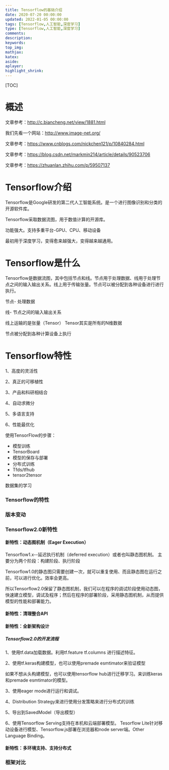 ```yaml
---
title: Tensorflow的基础介绍
date: 2020-07-20 00:00:00
updated: 2022-01-05 00:00:00
tags: [Tensorflow,人工智能,深度学习]
type: [Tensorflow,人工智能,深度学习]
comments: 
description:
keywords: 
top_img:
mathjax:
katex:
aside:
aplayer:
highlight_shrink:
---
```


[TOC]

# 概述

文章参考：http://c.biancheng.net/view/1881.html

我们先看一个网站：http://www.image-net.org/

文章参考：https://www.cnblogs.com/nickchen121/p/10840284.html

文章参考：https://blog.csdn.net/markmin214/article/details/90523706

文章参考：https://zhuanlan.zhihu.com/p/59507137

# Tensorflow介绍

Tensorflow是Google研发的第二代人工智能系统。是一个进行图像识别和分类的开源软件库。

Tensorflow采取数据流图，用于数值计算的开源库。

功能强大。支持多重平台-GPU、CPU、移动设备

最初用于深度学习，变得愈来越强大，变得越来越通用。

# Tensorflow是什么

Tensorflow是数据流图，其中包括节点和线。节点用于处理数据、线用于处理节点之间的输入输出关系。线上用于传输张量。节点可以被分配到各种设备进行进行执行。

节点- 处理数据

线- 节点之间的输入输出关系

线上运输的是张量（Tensor） Tensor其实是所有的N维数据

节点被分配到各种计算设备上执行

# Tensorflow特性

1、高度的灵活性

2、真正的可移植性

3、产品和科研相结合

4、自动求微分

5、多语言支持

6、性能最优化




使用TensorFlow的步骤：

- 模型训练
- TensorBoard
- 模型的保存与部署
- 分布式训练
- Tfds/tfhub
- tensor2tensor


数据集的学习


### Tensorflow的特性

### 版本变动






### Tensorflow2.0新特性

#### 新特性：动态图机制（Eager Execution）

Tensorflow1.x--延迟执行机制（deferred execution）或者也叫静态图机制。 主要分为两个阶段：构建阶段、执行阶段



Tensorflow1.0的静态图只需要创建一次，就可以重复使用、而且静态图在运行之前，可以进行优化。效率会更高。

所以Tensorflow2.0保留了静态图机制，我们可以在程序的调试阶段使用动态图，快速建立模型，调试及程序；然后在程序的部署阶段，采用静态图机制，从而提供模型的性能和部署能力。

#### 新特性：清理整合API



#### 新特性：全新架构设计





##### Tensorflow2.0的开发流程

1、使用tf.data加载数据。利用tf.feature  tf.columns 进行描述特征。

2、使用tf.keras构建模型，也可以使用premade esmtimator来验证模型

如果不想从头构建模型，也可以使用tensorflow hub进行迁移学习。来训练keras和premade esmtimator的模型。

3、使用eager mode进行运行和调试。

4、Distribution Strategy来进行使用分发策略来进行分布式的训练

5、导出到SavedModel（导出模型）

6、使用Tensorflow Serving支持在本机和云端部署模型。 Tesorflow Lite针对移动设备进行模型、Tensorflow.js部署在浏览器和node server端。Other Language Binding。

#### 新特性：多环境支持、支持分布式





### 框架对比